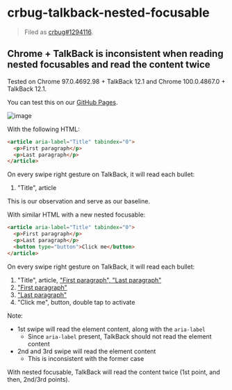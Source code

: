 # crbug-talkback-nested-focusable

> Filed as [crbug#1294116](https://bugs.chromium.org/p/chromium/issues/detail?id=1294116).

## Chrome + TalkBack is inconsistent when reading nested focusables and read the content twice

Tested on Chrome 97.0.4692.98 + TalkBack 12.1 and Chrome 100.0.4867.0 + TalkBack 12.1.

You can test this on our [GitHub Pages](https://compulim.github.io/crbug-talkback-nested-focusable/).

![image](https://user-images.githubusercontent.com/1622400/152473247-b7b7b3b1-c928-4957-b18c-ca40124dcfcf.png)

With the following HTML:

```html
<article aria-label="Title" tabindex="0">
  <p>First paragraph</p>
  <p>Last paragraph</p>
</article>
```

On every swipe right gesture on TalkBack, it will read each bullet:

1. "Title", article

This is our observation and serve as our baseline.

With similar HTML with a new nested focusable:

```html
<article aria-label="Title" tabindex="0">
  <p>First paragraph</p>
  <p>Last paragraph</p>
  <button type="button">Click me</button>
</article>
```

On every swipe right gesture on TalkBack, it will read each bullet:

1. "Title", article, <ins>"First paragraph", "Last paragraph"</ins></li>
1. <ins>"First paragraph"</ins></li>
1. <ins>"Last paragraph"</ins></li>
1. "Click me", button, double tap to activate</li>

Note:

- 1st swipe will read the element content, along with the `aria-label`
   - Since `aria-label` present, TalkBack should not read the element content
- 2nd and 3rd swipe will read the element content
   - This is inconsistent with the former case

With nested focusable, TalkBack will read the content twice (1st point, and then, 2nd/3rd points).
